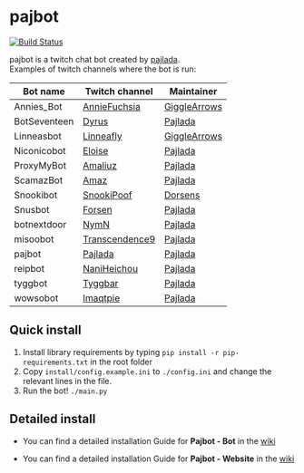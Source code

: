 # pajbot
[![Build Status](https://travis-ci.org/pajlada/pajbot.svg?branch=master)](https://travis-ci.org/pajlada/pajbot)

pajbot is a twitch chat bot created by [pajlada](http://twitch.tv/pajlada).  
Examples of twitch channels where the bot is run:

| Bot name  | Twitch channel | Maintainer |
| ---------- | ------ | ----- |
| Annies_Bot | [AnnieFuchsia](http://twitch.tv/anniefuchsia) | [GiggleArrows](http://twitch.tv/gigglearrows) |
| BotSeventeen | [Dyrus](http://twitch.tv/tsm_dyrus) | [Pajlada](http://twitch.tv/pajlada) |
| Linneasbot | [Linneafly](http://twitch.tv/linneafly) | [GiggleArrows](http://twitch.tv/gigglearrows) |
| Niconicobot | [Eloise](http://twitch.tv/eloise_ailv) | [Pajlada](http://twitch.tv/pajlada) |
| ProxyMyBot | [Amaliuz](http://twitch.tv/amaliuz) | [Pajlada](http://twitch.tv/pajlada) |
| ScamazBot | [Amaz](http://twitch.tv/amazhs) | [Pajlada](http://twitch.tv/pajlada) |
| Snookibot | [SnookiPoof](http://twitch.tv/snookipoof) | [Dorsens](http://twitch.tv/dorsens) |
| Snusbot | [Forsen](http://twitch.tv/forsenlol) | [Pajlada](http://twitch.tv/pajlada) |
| botnextdoor | [NymN](http://twitch.tv/nymn_hs) | [Pajlada](http://twitch.tv/pajlada) |
| misoobot | [Transcendence9](http://twitch.tv/transcendence9) | [Pajlada](http://twitch.tv/pajlada) |
| pajbot | [Pajlada](http://twitch.tv/pajlada) | [Pajlada](http://twitch.tv/pajlada) |
| reipbot | [NaniHeichou](http://twitch.tv/naniheichou) | [Pajlada](http://twitch.tv/pajlada) |
| tyggbot | [Tyggbar](http://twitch.tv/tyggbar) | [Pajlada](http://twitch.tv/pajlada) |
| wowsobot | [Imaqtpie](http://twitch.tv/imaqtpie) | [Pajlada](http://twitch.tv/pajlada) |

## Quick install

1. Install library requirements by typing `pip install -r pip-requirements.txt` in the root folder
2. Copy `install/config.example.ini` to `./config.ini` and change the relevant lines in the file.
3. Run the bot! `./main.py`

## Detailed install

* You can find a detailed installation Guide for **Pajbot - Bot** in the [wiki](https://github.com/pajlada/pajbot/wiki/Installation-Bot)

* You can find a detailed installation Guide for **Pajbot - Website** in the [wiki](https://github.com/pajlada/pajbot/wiki/Installation-Website)

